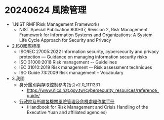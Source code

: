 # 20240624 風險管理
- 1.NIST RMF(Risk Management Framework)
  - NIST Special Publication 800-37, Revision 2, Risk Management Framework for Information Systems and Organizations: A System Life Cycle Approach for Security and Privacy
- 2.ISO國際標準
  - ISO/IEC 27005:2022  Information security, cybersecurity and privacy protection — Guidance on managing information security risks
  - ISO 31000:2018  Risk management -- Guidelines
  - IEC 31010:2019  Risk management -- Risk assessment techniques
  - ISO Guide 73:2009  Risk management – Vocabulary
- 3.我國
  - 身分鑑別與存取控制參考指引v2.0_1111231
    - https://www.nics.nat.gov.tw/cybersecurity_resources/reference_guide/
  - [行政院及所屬各機關風險管理及危機處理作業手冊](https://www.ndc.gov.tw/Content_List.aspx?n=47CBA512BC0478E9)
    - (Handbook for Risk Management and Crisis Handling of the Executive Yuan and affiliated agencies)
